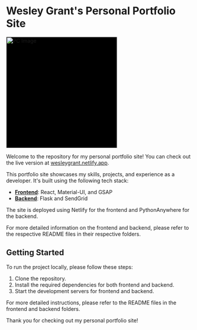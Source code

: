 # Wesley Grant's Personal Portfolio Site

<div style="background-color: black; width: 300px;">
<img src="./frontend/public/images/pc.png" alt="PC Image" width="300" height="300">
</div>

Welcome to the repository for my personal portfolio site! You can check out the live version at [wesleygrant.netlify.app](https://wesleygrant.netlify.app/).

This portfolio site showcases my skills, projects, and experience as a developer. It's built using the following tech stack:

- **[Frontend](https://github.com/bigolboyyo/PersonalPortfolio/tree/main/frontend)**: React, Material-UI, and GSAP
- **[Backend](https://github.com/bigolboyyo/PersonalPortfolio/tree/main/backend)**: Flask and SendGrid

The site is deployed using Netlify for the frontend and PythonAnywhere for the backend.

For more detailed information on the frontend and backend, please refer to the respective README files in their respective folders.

## Getting Started

To run the project locally, please follow these steps:

1. Clone the repository.
2. Install the required dependencies for both frontend and backend.
3. Start the development servers for frontend and backend.

For more detailed instructions, please refer to the README files in the frontend and backend folders.

Thank you for checking out my personal portfolio site!
